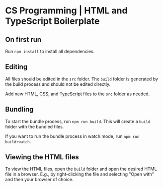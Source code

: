 # CS Programming | HTML and TypeScript Boilerplate

## On first run
Run `npm install` to install all dependencies.

## Editing 
All files should be edited in the `src` folder. The `build` folder is generated by the build process and should not be edited directly.

Add new HTML, CSS, and TypeScript files to the `src` folder as needed.

## Bundling
To start the bundle process, run `npm run build`. This will create a `build` folder with the bundled files.

If you want to run the bundle process in watch mode, run `npm run build:watch`.

## Viewing the HTML files
To view the HTML files, open the `build` folder and open the desired HTML file in a browser. E.g., by right-clicking the file and selecting "Open with" and then your browser of choice.